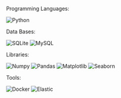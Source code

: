
Programming Languages:</p>

![Python](https://img.shields.io/badge/-Python-05122A?style=flat&logo=python)

Data Bases:</p>
![SQLite](https://img.shields.io/badge/-SQLite-05122A?style=flat&logo=SQLite)
![MySQL](https://img.shields.io/badge/-MySQL-05122A?style=flat&logo=MySQL)

Libraries:</p>

![Numpy](https://img.shields.io/badge/-Numpy-05122A?style=%27flat%27&logo=numpy)
![Pandas](https://img.shields.io/badge/-Pandas-05122A?style=flat&logo=pandas)
![Matplotlib](https://img.shields.io/badge/-Numpy-05122A?style=%27flat%27&logo=numpy)
![Seaborn](https://img.shields.io/badge/-Pandas-05122A?style=flat&logo=pandas)

Tools:</p>

![Docker](https://img.shields.io/badge/-Docker-05122A?style=flat&logo=docker)
![Elastic](https://img.shields.io/badge/-Elastic-05122A?style=flat&logo=Elastic)



